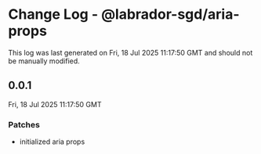 # Change Log - @labrador-sgd/aria-props

This log was last generated on Fri, 18 Jul 2025 11:17:50 GMT and should not be manually modified.

## 0.0.1
Fri, 18 Jul 2025 11:17:50 GMT

### Patches

- initialized aria props

